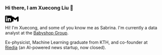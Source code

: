 ### Hi there, I am Xuecong Liu 👋

[<img align="left" alt="xuecong sabrina | LinkedIn" width="22px" src="./linkedin.svg" />][linkedin]
[<img align="left" alt="xuecong sabrina | Gmail" width="22px" src="./gmail.svg" /><br>][gmail]

[linkedin]: https://www.linkedin.com/in/xuecong-liu
[gmail]: mailto:xuecongliu97@gmail.com



Hi! I'm Xuecong, and some of you know me as Sabrina. I'm currently a data analyst at the [Babyshop Group](https://career.babyshopgroup.com/). 

Ex-physicist, Machine Learning graduate from KTH, and co-founder at [Riedia](http://www.riedia.com/) (an AI-powered news startup, now closed). 

<!--
**xc-liu/xc-liu** is a ✨ _special_ ✨ repository because its `README.md` (this file) appears on your GitHub profile.

Here are some ideas to get you started:

- 🔭 I’m currently working on ...
- 🌱 I’m currently learning ...
- 👯 I’m looking to collaborate on ...
- 🤔 I’m looking for help with ...
- 💬 Ask me about ...
- 📫 How to reach me: ...
- 😄 Pronouns: ...
- ⚡ Fun fact: ...
-->
